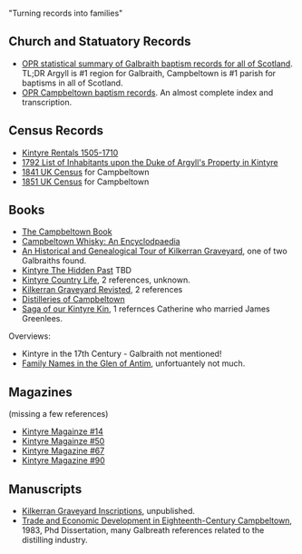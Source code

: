 

"Turning records into families"

## Church and Statuatory Records

* [OPR statistical summary of Galbraith baptism records for all of Scotland](opr-scotland-births.md). TL;DR Argyll is #1 region for Galbraith, Campbeltown is #1 parish for baptisms in all of Scotland.
* [OPR Campbeltown baptism records](opr-campbeltown-births.md). An almost complete index and transcription.

## Census Records

* [Kintyre Rentals 1505-1710](kintyre-rentals-1505-1710.md)
* [1792 List of Inhabitants upon the Duke of Argyll's Property in Kintyre](list-of-inhabitants-upon-the-duke-of-argylls-property-in-kintyre-1792.md)
* [1841 UK Census](scotland-census-1841-campbeltown.md) for Campbeltown
* [1851 UK Census](scotland-census-1851-campbeltown.md) for Campbeltown

## Books

* [The Campbeltown Book](campbeltown.md)
* [Campbeltown Whisky: An Encyclodpaedia](campbeltown-whisky-an-encyclopaedia.md)
* [An Historical and Genealogical Tour of Kilkerran Graveyard](kilkerran-graveyard.md), one of two Galbraiths found.
* [Kintyre The Hidden Past](kintyre-the-hidden-past.md) TBD
* [Kintyre Country Life](kintyre-country-life.md), 2 references, unknown.
* [Kilkerran Graveyard Revisted](kilkerran-graveyard-revisted.md), 2 references
* [Distilleries of Campbeltown](distilleries-of-campbeltown.md)
* [Saga of our Kintyre Kin](saga-of-our-kintyre-kin.md), 1 refernces Catherine who married James Greenlees.

Overviews:
* Kintyre in the 17th Century - Galbraith not mentioned!
* [Family Names in the Glen of Antim](family-names-in-the-glen-of-antim.md), unfortuantely not much.

## Magazines

(missing a few references)

* [Kintyre Magainze #14](kintyre-magazine-14.md)
* [Kintyre Magainze #50](kintyre-magazine-50.md)
* [Kintyre Magazine #67](kintyre-magazine-67.md)
* [Kintyre Magazine #90](kintyre-magazine-90.md)

## Manuscripts

* [Kilkerran Graveyard Inscriptions](kilkerran-graveyard-inscriptions.md), unpublished.
* [Trade and Economic Development in Eighteenth-Century Campbeltown](trade-and-economic-development-in-eighteenth-century-campbeltown.md), 1983, Phd Dissertation, many Galbreath references related to the distilling industry.
